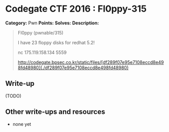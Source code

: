 # Codegate CTF 2016 : Fl0ppy-315

**Category:** Pwn
**Points:** 
**Solves:** 
**Description:**

> Fl0ppy (pwnable/315)
> 
> I have 23 floppy disks for redhat 5.2!
> 
> 
> nc 175.119.158.134 5559
> 
> <http://codegate.bpsec.co.kr/static/files/[df289f07e95e7108eccd8e498fd48980](./df289f07e95e7108eccd8e498fd48980)>


## Write-up

(TODO)

## Other write-ups and resources

* none yet
